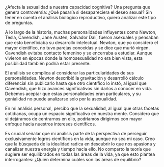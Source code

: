 ¿Afecta la sexualidad a nuestra capacidad cognitiva? Una pregunta que genera controversia: ¿Qué pasaría si desapareciera el deseo sexual? Sin tener en cuenta el análisis biológico reproductivo, quiero analizar este tipo de preguntas.

A lo largo de la historia, muchas personalidades influyentes como Newton, Tesla, Cavendish, Jane Austen, Salvador Dalí, fueron asexuales y pensaban que esto beneficiaba su desarrollo intelectual. Newton, que yo considero el mayor científico, no tuvo parejas conocidas y se dice que murió virgen. Cavendish evitaba contacto femenino y se encerraba a estudiar. Aunque vivieron en épocas donde la homosexualidad no era bien vista, esta posibilidad también podría estar presente.

El análisis se complica al considerar las particularidades de sus personalidades. Newton describió la gravitación y desarrolló cálculo diferencial sin publicarlo hasta que otro científico lo instó, al igual que Cavendish, que hizo avances significativos sin darlos a conocer en vida. Debemos aceptar que estas personalidades eran particulares, y su genialidad no puede analizarse solo por la asexualidad.

En mi análisis personal, percibo que la sexualidad, al igual que otras facetas cotidianas, ocupa un espacio significativo en nuestra mente. Considero que si dejáramos de centrarnos en ello, podríamos dirigirnos con mayor enfoque hacia nuestros intereses científicos.

Es crucial señalar que mi análisis parte de la perspectiva de perseguir exclusivamente logros científicos en la vida, aunque no sea mi caso. Creo que la búsqueda de la idealidad radica en descubrir lo que nos apasiona y canalizar nuestra energía y tiempo hacia ello. No comparto la teoría que sugiere ser equilibrados en todas las áreas de la vida, ya que esto plantea interrogantes: ¿Quién determina cuáles son las áreas de equilibrio?

